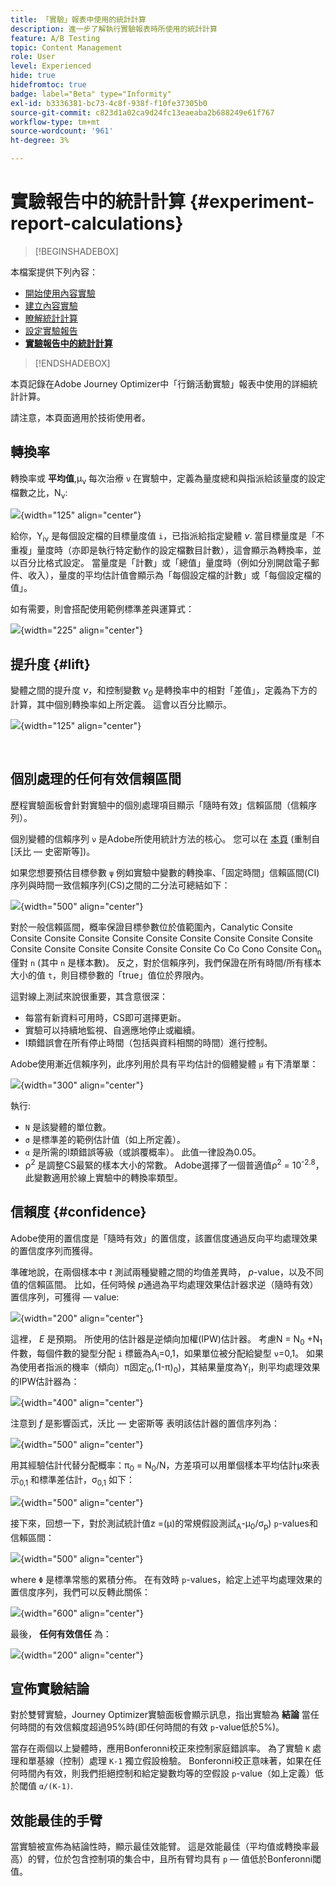 ```yaml
---
title: 「實驗」報表中使用的統計計算
description: 進一步了解執行實驗報表時所使用的統計計算
feature: A/B Testing
topic: Content Management
role: User
level: Experienced
hide: true
hidefromtoc: true
badge: label="Beta" type="Informity"
exl-id: b3336381-bc73-4c8f-938f-f10fe37305b0
source-git-commit: c823d1a02ca9d24fc13eaeaba2b688249e61f767
workflow-type: tm+mt
source-wordcount: '961'
ht-degree: 3%

---
```


# 實驗報告中的統計計算 {#experiment-report-calculations}

>[!BEGINSHADEBOX]

本檔案提供下列內容：

* [開始使用內容實驗](get-started-experiment.md)
* [建立內容實驗](content-experiment.md)
* [瞭解統計計算](experiment-calculations.md)
* [設定實驗報告](reporting-configuration.md)
* **[實驗報告中的統計計算](experiment-report-calculations.md)**

>[!ENDSHADEBOX]

本頁記錄在Adobe Journey Optimizer中「行銷活動實驗」報表中使用的詳細統計計算。

請注意，本頁面適用於技術使用者。

## 轉換率

轉換率或 **平均值**,μ<sub>ν</sub> 每次治療 `ν` 在實驗中，定義為量度總和與指派給該量度的設定檔數之比，N<sub>ν</sub>:

![](assets/statistical_1.png){width="125" align="center"}

給你，Y<sub>iν</sub> 是每個設定檔的目標量度值 `i`，已指派給指定變體 *ν*. 當目標量度是「不重複」量度時（亦即是執行特定動作的設定檔數目計數），這會顯示為轉換率，並以百分比格式設定。 當量度是「計數」或「總值」量度時（例如分別開啟電子郵件、收入），量度的平均估計值會顯示為「每個設定檔的計數」或「每個設定檔的值」。

如有需要，則會搭配使用範例標準差與運算式：

![](assets/statistical_2.png){width="225" align="center"}

## 提升度 {#lift}

變體之間的提升度  *ν*，和控制變數  *ν<sub>0</sub>* 是轉換率中的相對「差值」，定義為下方的計算，其中個別轉換率如上所定義。 這會以百分比顯示。

![](assets/statistical_3.png){width="125" align="center"}

</br>

## 個別處理的任何有效信賴區間

歷程實驗面板會針對實驗中的個別處理項目顯示「隨時有效」信賴區間（信賴序列）。

個別變體的信賴序列 `ν` 是Adobe所使用統計方法的核心。 您可以在 [本頁](https://doi.org/10.48550/arXiv.2103.06476) (重制自 [沃比 — 史密斯等])。

如果您想要預估目標參數 `ψ` 例如實驗中變數的轉換率、「固定時間」信賴區間(CI)序列與時間一致信賴序列(CS)之間的二分法可總結如下：

![](assets/statistical_4.png){width="500" align="center"}

對於一般信賴區間，概率保證目標參數位於值範圍內，Canalytic Consite Consite Consite Consite Consite Consite Consite Consite Consite Consite Consite Consite Consite Consite Consite Consite Co Co Cono Consite Con<sub>n</sub> 僅對 `n` (其中 `n` 是樣本數)。 反之，對於信賴序列，我們保證在所有時間/所有樣本大小的值 `t`，則目標參數的「true」值位於界限內。

這對線上測試來說很重要，其含意很深：

* 每當有新資料可用時，CS即可選擇更新。
* 實驗可以持續地監視、自適應地停止或繼續。
* I類錯誤會在所有停止時間（包括與資料相關的時間）進行控制。

Adobe使用漸近信賴序列，此序列用於具有平均估計的個體變體 `μ` 有下清單單：

![](assets/statistical_5.png){width="300" align="center"}

執行:

* `N` 是該變體的單位數。
* `σ` 是標準差的範例估計值（如上所定義）。
* `α` 是所需的I類錯誤等級（或誤覆概率）。 此值一律設為0.05。
* ρ<sup>2</sup> 是調整CS最緊的樣本大小的常數。 Adobe選擇了一個普適值ρ<sup>2</sup> = 10<sup>-2.8</sup>，此變數適用於線上實驗中的轉換率類型。

## 信賴度 {#confidence}

Adobe使用的置信度是「隨時有效」的置信度，該置信度通過反向平均處理效果的置信度序列而獲得。

準確地說，在兩個樣本中 *t* 測試兩種變體之間的均值差異時， *p*-value，以及不同值的信賴區間。 比如，任何時候 *p*&#x200B;通過為平均處理效果估計器求逆（隨時有效）置信序列，可獲得 — value:

![](assets/statistical_6.png){width="200" align="center"}

這裡， *E* 是預期。 所使用的估計器是逆傾向加權(IPW)估計器。 考慮N = N<sub>0</sub> +N<sub>1</sub> 件數，每個件數的變型分配 `i` 標籤為A<sub>i</sub>=0,1，如果單位被分配給變型 `ν`=0,1。 如果為使用者指派的機率（傾向）π固定<sub>0</sub>,(1-π)<sub>0</sub>)，其結果量度為Y<sub>i</sub>，則平均處理效果的IPW估計器為：

![](assets/statistical_12.png){width="400" align="center"}

注意到 *f* 是影響函式，沃比 — 史密斯等 表明該估計器的置信序列為：

![](assets/statistical_7.png){width="500" align="center"}

用其經驗估計代替分配概率：π<sub>0</sub> = N<sub>0</sub>/N，方差項可以用單個樣本平均估計μ來表示<sub>0,1</sub> 和標準差估計，σ<sub>0,1</sub> 如下：

![](assets/statistical_8.png){width="500" align="center"}

接下來，回想一下，對於測試統計值z =(μ)的常規假設測試<sub>A</sub>-μ<sub>0</sub>/σ<sub>p</sub>) `p`-values和信賴區間：

![](assets/statistical_9.png){width="500" align="center"}

where `Φ` 是標準常態的累積分佈。 在有效時 `p`-values，給定上述平均處理效果的置信度序列，我們可以反轉此關係：

![](assets/statistical_10.png){width="600" align="center"}

最後， **任何有效信任** 為：

![](assets/statistical_11.png){width="200" align="center"}

## 宣佈實驗結論

對於雙臂實驗，Journey Optimizer實驗面板會顯示訊息，指出實驗為 **結論** 當任何時間的有效信賴度超過95%時(即任何時間的有效 `p`-value低於5%)。

當存在兩個以上變體時，應用Bonferonni校正來控制家庭錯誤率。 為了實驗 `K` 處理和單基線（控制）處理 `K-1` 獨立假設檢驗。 Bonferonni校正意味著，如果在任何時間內有效，則我們拒絕控制和給定變數均等的空假設 `p`-value（如上定義）低於閾值 `α/(K-1)`.

## 效能最佳的手臂

當實驗被宣佈為結論性時，顯示最佳效能臂。 這是效能最佳（平均值或轉換率最高）的臂，位於包含控制項的集合中，且所有臂均具有 `p` — 值低於Bonferonni閾值。
